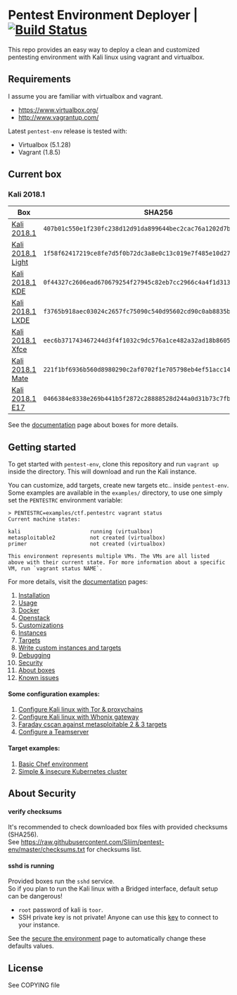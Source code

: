 # Pentest Environment Deployer | [![Build Status](https://travis-ci.org/Sliim/pentest-env.svg?branch=master)](https://travis-ci.org/Sliim/pentest-env) 

This repo provides an easy way to deploy a clean and customized pentesting environment with Kali linux using vagrant and virtualbox.

## Requirements
I assume you are familiar with virtualbox and vagrant.
- https://www.virtualbox.org/
- http://www.vagrantup.com/

Latest `pentest-env` release is tested with:
- Virtualbox (5.1.28)
- Vagrant (1.8.5)

## Current box
### Kali 2018.1
| Box               | SHA256                                                           |
|------------------ | -----------------------------------------------------------------|
| [Kali 2018.1](https://app.vagrantup.com/Sliim/boxes/kali-2018.1-amd64) | `407b01c550e1f230fc238d12d91da899644bec2cac76a1202d7bab2f9d6cbefd` |
| [Kali 2018.1 Light](https://app.vagrantup.com/Sliim/boxes/kali-2018.1-light-amd64) | `1f58f62417219ce8fe7d5f0b72dc3a8e0c13c019e7f485e10d27a0f1f096e266` |
| [Kali 2018.1 KDE](https://app.vagrantup.com/Sliim/boxes/kali-2018.1-kde-amd64) | `0f44327c2606ead670679254f27945c82eb7cc2966c4a4f1d3137160dad07fe3` |
| [Kali 2018.1 LXDE](https://app.vagrantup.com/Sliim/boxes/kali-2018.1-lxde-amd64) | `f3765b918aec03024c2657fc75090c540d95602cd90c0ab8835b4c0a0f1da23a` |
| [Kali 2018.1 Xfce](https://app.vagrantup.com/Sliim/boxes/kali-2018.1-xfce-amd64) | `eec6b371743467244d3f4f1032c9dc576a1ce482a32ad18b8605bd3013e142a0` |
| [Kali 2018.1 Mate](https://app.vagrantup.com/Sliim/boxes/kali-2018.1-mate-amd64) | `221f1bf6936b560d8980290c2af0702f1e705798eb4ef51acc144e36c89fe51c` |
| [Kali 2018.1 E17](https://app.vagrantup.com/Sliim/boxes/kali-2018.1-e17-amd64) | `0466384e8338e269b441b5f2872c28888528d244a0d31b73c7fb9d15d4f1bd0d` |


See the [documentation](docs/About-boxes.md) page about boxes for more details.

## Getting started
To get started with `pentest-env`, clone this repository and run `vagrant up` inside the directory.
This will download and run the Kali instance.

You can customize, add targets, create new targets etc.. inside `pentest-env`.
Some examples are available in the `examples/` directory, to use one simply set the `PENTESTRC` environment variable:
```
> PENTESTRC=examples/ctf.pentestrc vagrant status
Current machine states:

kali                      running (virtualbox)
metasploitable2           not created (virtualbox)
primer                    not created (virtualbox)

This environment represents multiple VMs. The VMs are all listed
above with their current state. For more information about a specific
VM, run `vagrant status NAME`.
```

For more details, visit the [documentation](docs/) pages:

1. [Installation](docs/Installation.md)  
2. [Usage](docs/Usage.md)  
3. [Docker](docs/Docker.md)  
4. [Openstack](docs/Openstack.md)  
5. [Customizations](docs/Customizations.md)  
6. [Instances](docs/Instances.md)  
7. [Targets](docs/Targets.md)  
8. [Write custom instances and targets](docs/Custom-instances.md)  
9. [Debugging](docs/Debugging.md)  
9. [Security](docs/Security.md)  
10. [About boxes](docs/About-boxes.md)  
11. [Known issues](docs/Known-issues.md)  

#### Some configuration examples:  
1. [Configure Kali linux with Tor & proxychains](docs/examples/Tor-proxy.md)  
2. [Configure Kali linux with Whonix gateway](docs/examples/Whonix.md)  
3. [Faraday cscan against metasploitable 2 & 3 targets](docs/examples/Cscan-msfrpc.md)  
4. [Configure a Teamserver](docs/examples/Teamserver.md)  

#### Target examples:  
1. [Basic Chef environment](docs/examples/Chef-environment.md)  
2. [Simple & insecure Kubernetes cluster](docs/examples/K8s-cluster.md)  

## About Security
#### verify checksums
It's recommended to check downloaded box files with provided checksums (SHA256).  
See https://raw.githubusercontent.com/Sliim/pentest-env/master/checksums.txt for checksums list.
#### sshd is running
Provided boxes run the `sshd` service.  
So if you plan to run the Kali linux with a Bridged interface, default setup can be dangerous!

- `root` password of kali is `toor`.
- SSH private key is not private! Anyone can use this [key](https://github.com/Sliim/pentest-env/blob/master/ssh-keys/pentest-env) to connect to your instance.

See the [secure the environment](docs/Security.md) page to automatically change these defaults values.

## License
   See COPYING file
